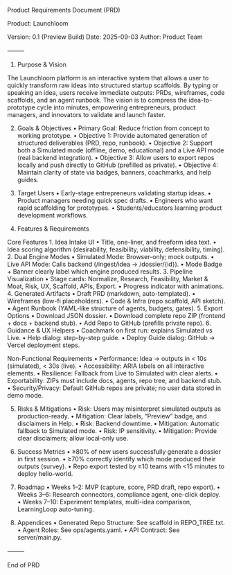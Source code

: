 Product Requirements Document (PRD)

Product: Launchloom

Version: 0.1 (Preview Build)
Date: 2025-09-03
Author: Product Team

⸻

1. Purpose & Vision

The Launchloom platform is an interactive system that allows a user to quickly transform raw ideas into structured startup scaffolds. By typing or speaking an idea, users receive immediate outputs: PRDs, wireframes, code scaffolds, and an agent runbook. The vision is to compress the idea-to-prototype cycle into minutes, empowering entrepreneurs, product managers, and innovators to validate and launch faster.

2. Goals & Objectives
	•	Primary Goal: Reduce friction from concept to working prototype.
	•	Objective 1: Provide automated generation of structured deliverables (PRD, repo, runbook).
	•	Objective 2: Support both a Simulated mode (offline, demo, educational) and a Live API mode (real backend integration).
	•	Objective 3: Allow users to export repos locally and push directly to GitHub (prefilled as private).
	•	Objective 4: Maintain clarity of state via badges, banners, coachmarks, and help guides.

3. Target Users
	•	Early-stage entrepreneurs validating startup ideas.
	•	Product managers needing quick spec drafts.
	•	Engineers who want rapid scaffolding for prototypes.
	•	Students/educators learning product development workflows.

4. Features & Requirements

Core Features
	1.	Idea Intake UI
	•	Title, one-liner, and freeform idea text.
	•	Idea scoring algorithm (desirability, feasibility, viability, defensibility, timing).
	2.	Dual Engine Modes
	•	Simulated Mode: Browser-only; mock outputs.
	•	Live API Mode: Calls backend (/ingest/idea → /dossier/{id}).
	•	Mode Badge + Banner clearly label which engine produced results.
	3.	Pipeline Visualization
	•	Stage cards: Normalize, Research, Feasibility, Market & Moat, Risk, UX, Scaffold, APIs, Export.
	•	Progress indicator with animations.
	4.	Generated Artifacts
	•	Draft PRD (markdown, auto-templated).
	•	Wireframes (low-fi placeholders).
	•	Code & Infra (repo scaffold, API sketch).
	•	Agent Runbook (YAML-like structure of agents, budgets, gates).
	5.	Export Options
	•	Download JSON dossier.
	•	Download complete repo ZIP (frontend + docs + backend stub).
	•	Add Repo to GitHub (prefills private repo).
	6.	Guidance & UX Helpers
	•	Coachmark on first run: explains Simulated vs Live.
	•	Help dialog: step-by-step guide.
	•	Deploy Guide dialog: GitHub → Vercel deployment steps.

Non-Functional Requirements
	•	Performance: Idea → outputs in < 10s (simulated), < 30s (live).
	•	Accessibility: ARIA labels on all interactive elements.
	•	Resilience: Fallback from Live to Simulated with clear alerts.
	•	Exportability: ZIPs must include docs, agents, repo tree, and backend stub.
	•	Security/Privacy: Default GitHub repos are private; no user data stored in demo mode.

5. Risks & Mitigations
	•	Risk: Users may misinterpret simulated outputs as production-ready.
	•	Mitigation: Clear labels, “Preview” badge, and disclaimers in Help.
	•	Risk: Backend downtime.
	•	Mitigation: Automatic fallback to Simulated mode.
	•	Risk: IP sensitivity.
	•	Mitigation: Provide clear disclaimers; allow local-only use.

6. Success Metrics
	•	≥80% of new users successfully generate a dossier in first session.
	•	≥70% correctly identify which mode produced their outputs (survey).
	•	Repo export tested by ≥10 teams with <15 minutes to deploy hello-world.

7. Roadmap
	•	Weeks 1–2: MVP (capture, score, PRD draft, repo export).
	•	Weeks 3–6: Research connectors, compliance agent, one-click deploy.
	•	Weeks 7–10: Experiment templates, multi-idea comparison, LearningLoop auto-tuning.

8. Appendices
	•	Generated Repo Structure: See scaffold in REPO_TREE.txt.
	•	Agent Roles: See ops/agents.yaml.
	•	API Contract: See server/main.py.

⸻

End of PRD

